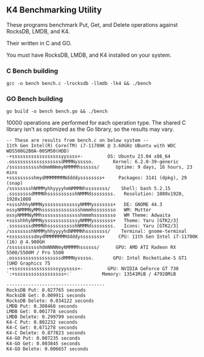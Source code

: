 ## K4 Benchmarking Utility
These programs benchmark Put, Get, and Delete operations against RocksDB, LMDB, and K4.

Their written in C and GO.

You must have RocksDB, LMDB, and K4 installed on your system.


### C Bench building
```
gcc -o bench bench.c -lrocksdb -llmdb -lk4 && ./bench
```

### GO Bench building
```
go build -o bench bench.go && ./bench
```

10000 operations are performed for each operation type.
The shared C library isn't as optimized as the Go library, so the results may vary.
```
-- These are results from bench.c on below system --
11th Gen Intel(R) Core(TM) i7-11700K @ 3.60GHz UBuntu with WDC WDS500G2B0A-00SM50(HDD)
-+ssssssssssssssssssyyssss+-         OS: Ubuntu 23.04 x86_64
.ossssssssssssssssssdMMMNysssso.       Kernel: 6.2.0-39-generic
/ssssssssssshdmmNNmmyNMMMMhssssss/      Uptime: 9 days, 16 hours, 23 mins
+ssssssssshmydMMMMMMMNddddyssssssss+     Packages: 3141 (dpkg), 29 (snap)
/sssssssshNMMMyhhyyyyhmNMMMNhssssssss/    Shell: bash 5.2.15
.ssssssssdMMMNhsssssssssshNMMMdssssssss.   Resolution: 1080x1920, 1920x1080
+sssshhhyNMMNyssssssssssssyNMMMysssssss+   DE: GNOME 44.3
ossyNMMMNyMMhsssssssssssssshmmmhssssssso   WM: Mutter
ossyNMMMNyMMhsssssssssssssshmmmhssssssso   WM Theme: Adwaita
+sssshhhyNMMNyssssssssssssyNMMMysssssss+   Theme: Yaru [GTK2/3]
.ssssssssdMMMNhsssssssssshNMMMdssssssss.   Icons: Yaru [GTK2/3]
/sssssssshNMMMyhhyyyyhdNMMMNhssssssss/    Terminal: gnome-terminal
+sssssssssdmydMMMMMMMMddddyssssssss+     CPU: 11th Gen Intel i7-11700K (16) @ 4.900GH
/ssssssssssshdmNNNNmyNMMMMhssssss/      GPU: AMD ATI Radeon RX 5500/5500M / Pro 5500
.ossssssssssssssssssdMMMNysssso.       GPU: Intel RocketLake-S GT1 [UHD Graphics 75
-+sssssssssssssssssyyyssss+-         GPU: NVIDIA GeForce GT 730
`:+ssssssssssssssssss+:`           Memory: 13541MiB / 47928MiB

------------------------------------
RocksDB Put: 0.027765 seconds
RocksDB Get: 0.009911 seconds
RocksDB Delete: 0.034122 seconds
LMDB Put: 0.308468 seconds
LMDB Get: 0.001778 seconds
LMDB Delete: 0.299799 seconds
K4-C Put: 0.802232 seconds
K4-C Get: 0.671278 seconds
K4-C Delete: 0.877823 seconds
K4-GO Put: 0.007235 seconds
K4-GO Get: 0.003845 seconds
K4-GO Delete: 0.006657 seconds
```